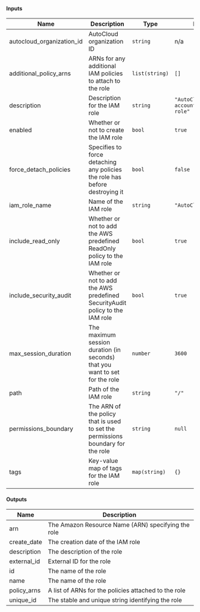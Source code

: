 #### Inputs

| Name | Description | Type | Default | Required |
|------|-------------|------|---------|:--------:|
| autocloud_organization_id | AutoCloud organization ID | `string` | n/a | yes |
| additional_policy_arns | ARNs for any additional IAM policies to attach to the role | `list(string)` | `[]` | no |
| description | Description for the IAM role | `string` | `"AutoCloud cross-account access role"` | no |
| enabled | Whether or not to create the IAM role | `bool` | `true` | no |
| force_detach_policies | Specifies to force detaching any policies the role has before destroying it | `bool` | `false` | no |
| iam_role_name | Name of the IAM role | `string` | `"AutoCloudReadOnly"` | no |
| include_read_only | Whether or not to add the AWS predefined ReadOnly policy to the IAM role | `bool` | `true` | no |
| include_security_audit | Whether or not to add the AWS predefined SecurityAudit policy to the IAM role | `bool` | `true` | no |
| max_session_duration | The maximum session duration (in seconds) that you want to set for the role | `number` | `3600` | no |
| path | Path of the IAM role | `string` | `"/"` | no |
| permissions_boundary | The ARN of the policy that is used to set the permissions boundary for the role | `string` | `null` | no |
| tags | Key-value map of tags for the IAM role | `map(string)` | `{}` | no |

#### Outputs

| Name | Description |
|------|-------------|
| arn | The Amazon Resource Name (ARN) specifying the role |
| create_date | The creation date of the IAM role |
| description | The description of the role |
| external_id | External ID for the role |
| id | The name of the role |
| name | The name of the role |
| policy_arns | A list of ARNs for the policies attached to the role |
| unique_id | The stable and unique string identifying the role |